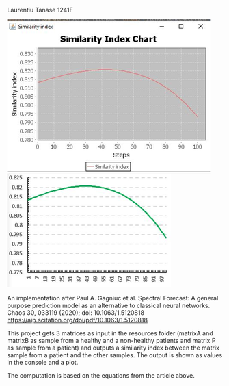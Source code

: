 Laurentiu Tanase 1241F

![Screenshot1](Screenshot_1.JPG)
![Screenshot2](Screenshot_2.JPG)

An implementation after Paul A. Gagniuc et al. Spectral Forecast: A general purpose prediction model as an alternative to classical neural networks.  Chaos 30, 033119 (2020); doi: 10.1063/1.5120818 
https://aip.scitation.org/doi/pdf/10.1063/1.5120818

This project gets 3 matrices as input in the resources folder (matrixA and matrixB as sample from a healthy and a non-healthy patients and matrix P as sample from a patient) and outputs a similarity index between the matrix sample from a patient and the other samples. 
The output is shown as values in the console and a plot. 

The computation is based on the equations from the article above. 